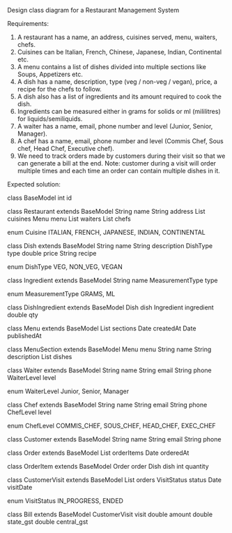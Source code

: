 Design class diagram for a Restaurant Management System

Requirements:

1. A restaurant has a name, an address, cuisines served, menu, waiters, chefs.
2. Cuisines can be Italian, French, Chinese, Japanese, Indian, Continental etc.
3. A menu contains a list of dishes divided into multiple sections like Soups, Appetizers etc.
4. A dish has a name, description, type (veg / non-veg / vegan), price, a recipe for the chefs to follow.
5. A dish also has a list of ingredients and its amount required to cook the dish.
6. Ingredients can be measured either in grams for solids or ml (mililitres) for liquids/semiliquids.
6. A waiter has a name, email, phone number and level (Junior, Senior, Manager).
7. A chef has a name, email, phone number and level (Commis Chef, Sous chef, Head Chef, Executive chef).
8. We need to track orders made by customers during their visit so that we can generate a bill at the end. Note: customer during a visit will order multiple times and each time an order can contain multiple dishes in it.

Expected solution:

class BaseModel
	int id

class Restaurant extends BaseModel
	String name
	String address
	List<Cuisine> cuisines
	Menu menu
	List<Waiter> waiters
	List<Chef> chefs

enum Cuisine
	ITALIAN, FRENCH, JAPANESE, INDIAN, CONTINENTAL

class Dish extends BaseModel
	String name
	String description
	DishType type
	double price
	String recipe

enum DishType
	VEG, NON_VEG, VEGAN

class Ingredient extends BaseModel
	String name
	MeasurementType type

enum MeasurementType
	GRAMS, ML

class DishIngredient extends BaseModel
	Dish dish
	Ingredient ingredient
	double qty

class Menu extends BaseModel
	List<MenuSection> sections
	Date createdAt
	Date publishedAt

class MenuSection extends BaseModel
	Menu menu
	String name
	String description
	List<Dish> dishes

class Waiter extends BaseModel
	String name
	String email
	String phone
	WaiterLevel level

enum WaiterLevel
	Junior, Senior, Manager

class Chef extends BaseModel
	String name
	String email
	String phone
	ChefLevel level

enum ChefLevel
	COMMIS_CHEF, SOUS_CHEF, HEAD_CHEF, EXEC_CHEF

class Customer extends BaseModel
	String name
	String email
	String phone

class Order extends BaseModel
	List<OrderItem> orderItems
	Date orderedAt

class OrderItem extends BaseModel
	Order order
	Dish dish
	int quantity

class CustomerVisit extends BaseModel
	List<Order> orders
	VisitStatus status
	Date visitDate

enum VisitStatus
	IN_PROGRESS, ENDED

class Bill extends BaseModel
	CustomerVisit visit
	double amount
	double state_gst
	double central_gst



